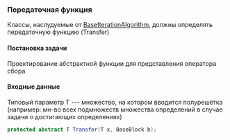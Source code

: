 ### Передаточная функция

Классы, наслудуемые от [BaseIterationAlgorithm<T>](../../OptimizingCompilers2016/Library/Analysis/BaseIterationAlgorithm.cs), должны определять передаточную функцию (Transfer)

#### Постановка задачи

Проектирование абстрактной функции для представления оператора сбора

#### Входные данные

Типовый параметр T --- множество, на котором вводится полурешётка 
(например: мн-во всех подмножеств множества определений в случае задачи о достигающих определениях)

```cs
protected abstract T Transfer(T x, BaseBlock b);
```